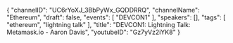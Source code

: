 {
    "channelID": "UC6rYoXJ_3BbPyWx_GQDDRRQ",
    "channelName": "Ethereum",
    "draft": false,
    "events": [
        "DEVCON1"
    ],
    "speakers": [],
    "tags": [
        "ethereum",
        "lightning talk"
    ],
    "title": "DEVCON1: Lightning Talk: Metamask.io - Aaron Davis",
    "youtubeID": "Gz7yVz2iYK8"
}
